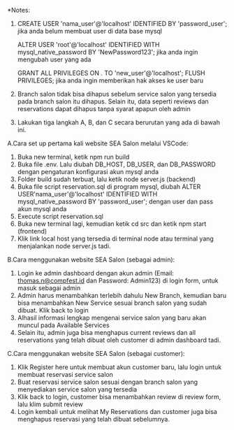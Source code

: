 *Notes: 
1. CREATE USER 'nama_user'@'localhost' IDENTIFIED BY 'password_user'; jika anda belum membuat user di data base mysql
   
   ALTER USER 'root'@'localhost' IDENTIFIED WITH mysql_native_password BY 'NewPassword123'; jika anda ingin mengubah user yang ada
   
   GRANT ALL PRIVILEGES ON *.* TO 'new_user'@'localhost'; 
   FLUSH PRIVILEGES; jika anda ingin memberikan hak akses ke user baru
   
2. Branch salon tidak bisa dihapus sebelum service salon yang tersedia pada branch salon itu dihapus. Selain itu, data seperti reviews dan reservations dapat dihapus tanpa syarat apapun oleh admin
   
3. Lakukan tiga langkah A, B, dan C secara berurutan yang ada di bawah ini.
   
 
A.Cara set up pertama kali website SEA Salon melalui VSCode:
1. Buka new terminal, ketik npm run build
2. Buka file .env. Lalu diubah DB_HOST, DB_USER, dan DB_PASSWORD dengan pengaturan konfigurasi akun mysql anda
3. Folder build sudah terbuat, lalu ketik node server.js (backend)
4. Buka file script reservation.sql di program mysql, diubah ALTER USER'nama_user'@'localhost' IDENTIFIED WITH mysql_native_password BY 'password_user'; dengan user dan pass akun mysql anda 
5. Execute script reservation.sql
6. Buka new terminal lagi, kemudian ketik cd src dan ketik npm start (frontend)
7. Klik link local host yang tersedia di terminal node atau terminal yang menjalankan node server.js tadi.

B.Cara menggunakan website SEA Salon (sebagai admin):
1. Login ke admin dashboard dengan akun admin (Email: thomas.n@compfest.id dan Password: Admin123) di login form, untuk masuk sebagai admin
2. Admin harus menambahkan terlebih dahulu New Branch, kemudian baru bisa menambahkan New Service sesuai branch salon yang sudah dibuat. Klik back to login
3. Alhasil informasi lengkap mengenai service salon yang baru akan muncul pada Available Services
4. Selain itu, admin juga bisa menghapus current reviews dan all reservations yang telah dibuat oleh customer di admin dashboard tadi.

C.Cara menggunakan website SEA Salon (sebagai customer):
1. Klik Register here untuk membuat akun customer baru, lalu login untuk membuat reservasi service salon
2. Buat reservasi service salon sesuai dengan branch salon yang menyediakan service salon yang tersedia
3. Klik back to login, customer bisa menambahkan review di review form, lalu klim submit review
4. Login kembali untuk melihat My Reservations dan customer juga bisa menghapus reservasi yang telah dibuat sebelumnya.







